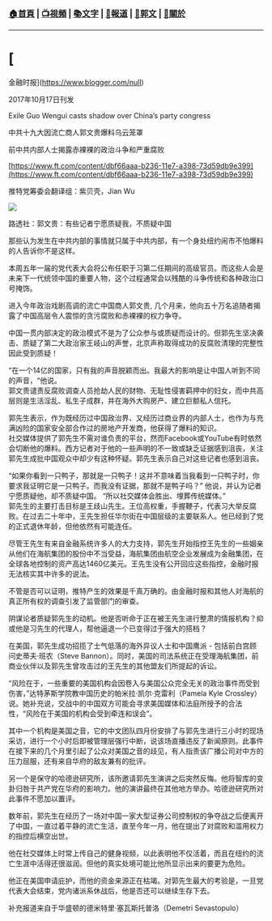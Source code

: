 ###  [:house:首頁](https://github.com/ourhimalayas/home) | [:tv:視頻](https://github.com/ourhimalayas/videos) | [:books:文字](https://github.com/ourhimalayas/txt) | [:newspaper:報道](https://github.com/ourhimalayas/news) | [:eagle:郭文](https://github.com/ourhimalayas/guomedia) | [:pray:關於](https://github.com/ourhimalayas/home/tree/master/about)
---
# [  
金融时报](https://www.blogger.com/null)

2017年10月17日刊发

Exile Guo Wengui casts shadow over China’s party congress

中共十九大因流亡商人郭文贵爆料乌云笼罩

前中共内部人士揭露赤裸裸的政治斗争和严重腐败

[https://www.ft.com/content/dbf66aaa-b236-11e7-a398-73d59db9e399](https://www.ft.com/content/dbf66aaa-b236-11e7-a398-73d59db9e399)



推特党筹委会翻译组：紫贝壳，Jian Wu

[![](https://1.bp.blogspot.com/-Myo-smUMUxg/WefCgvan8aI/AAAAAAAABDU/Vlw34X_dHrsBggY3xPFoHtAjC9phYUo4wCLcBGAs/s1600/1.PNG)](https://1.bp.blogspot.com/-Myo-smUMUxg/WefCgvan8aI/AAAAAAAABDU/Vlw34X_dHrsBggY3xPFoHtAjC9phYUo4wCLcBGAs/s1600/1.PNG)





路透社：郭文贵：有些记者宁愿质疑我，不质疑中国



那些认为发生在中共内部的事情就只属于中共内部，有一个身处纽约闹市不怕爆料的人告诉你不是这样。

本周五年一届的党代表大会将公布任职于习第二任期间的高级官员。而这些人会是未来下一代统领中国的重要人物，这个过程通常会以残酷的斗争传统和各种政治口号掩饰。



进入今年政治戏剧高调的流亡中国商人郭文贵, 几个月来，他向五十万名追随者揭露了中国高层令人震惊的贪污腐败和赤裸裸的权力争夺。



中国一贯内部决定的政治模式不是为了公众参与或质疑而设计的。但郭先生坚决袭击、质疑了第二大政治家王岐山的声誉，北京声称取得成功的反腐败清理的完整性因此受到质疑！

“在一个14亿的国家，只有我的声音脱颖而出。我最大的影响是让中国人听到不同的声音，“他说。  
郭文贵谴责反腐败调查人员抢劫人民的财物、无耻性侵害羁押中的妇女，而中共高层则是生活淫乱、私生子成群，并在海外大购房产、建立巨额私人信托。

郭先生表示，作为既经历过中国政治界、又经历过商业界的内部人士，也作为与充满凶险的国家安全部合作过的房地产开发商，他获得了爆料的知识。  
社交媒体提供了郭先生不需对谁负责的平台，然而Facebook或YouTube有时依然会切断他的爆料。西方记者对于他的一些声明的不一致或缺乏证据感到沮丧，关注郭先生成批中国观众中却少有这种怀疑。郭先生表示自己对这些记者也感到沮丧。

“如果你看到一只鸭子，那就是一只鸭子！这并不意味着当我看到一只鸭子时，你要求我证明它是一只鸭子。而我没有证据，那就不是鸭子吗？” 他说，并认为记者宁愿质疑他，却不质疑中国。 “所以社交媒体会胜出、埋葬传统媒体。”  
郭先生的主要打击目标是王歧山先生。王位高权重，手握鞭子，代表习大举反腐败。在过去二十年中，王先生担任华尔街在中国层级的主要联系人。他已经到了党的正式退休年龄，但他依然有可能连任。



尽管王先生有来自金融系统许多人的大力支持，郭先生开始指控王先生的一些姻亲从他们在海航集团的股份中不当受益，海航集团由航空企业发展成为金融集团，在全球各地控制的资产高达1460亿美元。王先生没有公开回应这些指控，金融时报无法核实其中许多的说法。

不管是否可以证明，推特产生的效果是千真万确的。由金融时报和其他人对海航的真正所有权的调查引发了监管部门的审查。

阴谋论者质疑郭先生的动机。他是否听命于正在被王先生进行整肃的情报机构？抑或他是习先生的代理人，帮他逼退一个已变得过于强大的搭档？

在美国，郭先生成功招揽了士气低落的海外异议人士和中国鹰派 - 包括前白宫顾问史蒂夫·班农（Steve Bannon）。同时，美国的司法系统正在受理海航集团，前商业伙伴以及郭先生曾攻击过的王先生的其他盟友们所提起的诉讼。

“风险在于，一些重要的美国机构会因卷入与美国公众完全无关的政治事件而受到伤害，”达特茅斯学院教中国历史的帕米拉·凯尔·克雷利（Pamela Kyle Crossley）说。她补充说，交战中的中国双方可能会寻求美国媒体和法庭所授予的合法性，“风险在于美国的机构会受到牵连和误会”。



其中一个机构是美国之音，它的中文团队四月份安排了与郭先生进行三小时的现场采访，进行一个小时后即被管理层强行中断，说该场直播违反了新闻原则。此事件在接下来的几个月里引起了公众对美国之音的歧见，有人指责该广播公司对中方的压力屈服，还有来自华府的敌友兼有的批评。



另一个是保守的哈德逊研究所，该所邀请郭先生演讲之后突然反悔。他将智库的变卦归咎于共产党在华府的影响力。他的演讲最终在其他地方举办。哈德逊研究所对此事件不愿加以置评。



数年前，郭先生在经历了一场对中国一家大型证券公司控制权的争夺战之后便离开了中国，一直过着平静的流亡生活，直至今年一月，他在提出了对腐败和滥用权力的指控后横空出世。



他在社交媒体上时常上传自己的健身视频，以此表明他不仅活着，而且在纽约的流亡生涯中活得还很滋润。但他的真实处境可能比他所显示出来的要更为危险。



他正在美国申请庇护，而他的资金来源正在枯竭。对郭先生最大的考验是，一旦党代表大会结束，党内诸派系休战后，他是否还可以继续生存下去。







补充报道来自于华盛顿的德米特里·塞瓦斯托普洛（Demetri Sevastopulo）
<u></u><sub></sub><sup></sup><strike></strike>